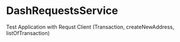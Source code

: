 # DashRequestsService
Test Application with Requst Client (Transaction, createNewAddress, listOfTransaction)
